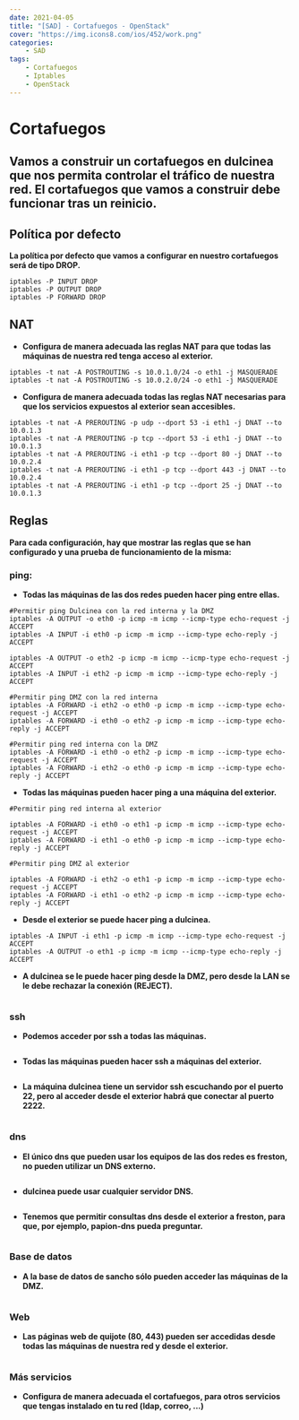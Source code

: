 ```yaml
---
date: 2021-04-05
title: "[SAD] - Cortafuegos - OpenStack"
cover: "https://img.icons8.com/ios/452/work.png"
categories: 
    - SAD
tags:
    - Cortafuegos
    - Iptables
    - OpenStack
---
```


# Cortafuegos

## Vamos a construir un cortafuegos en dulcinea que nos permita controlar el tráfico de nuestra red. El cortafuegos que vamos a construir debe funcionar tras un reinicio.

## Política por defecto

**La política por defecto que vamos a configurar en nuestro cortafuegos será de tipo DROP.**
```shell
iptables -P INPUT DROP
iptables -P OUTPUT DROP
iptables -P FORWARD DROP
```

## NAT

* **Configura de manera adecuada las reglas NAT para que todas las máquinas de nuestra red tenga acceso al exterior.**  
```shell
iptables -t nat -A POSTROUTING -s 10.0.1.0/24 -o eth1 -j MASQUERADE
iptables -t nat -A POSTROUTING -s 10.0.2.0/24 -o eth1 -j MASQUERADE
```

* **Configura de manera adecuada todas las reglas NAT necesarias para que los servicios expuestos al exterior sean accesibles.**  
```shell
iptables -t nat -A PREROUTING -p udp --dport 53 -i eth1 -j DNAT --to 10.0.1.3
iptables -t nat -A PREROUTING -p tcp --dport 53 -i eth1 -j DNAT --to 10.0.1.3
iptables -t nat -A PREROUTING -i eth1 -p tcp --dport 80 -j DNAT --to 10.0.2.4
iptables -t nat -A PREROUTING -i eth1 -p tcp --dport 443 -j DNAT --to 10.0.2.4
iptables -t nat -A PREROUTING -i eth1 -p tcp --dport 25 -j DNAT --to 10.0.1.3
```

## Reglas

**Para cada configuración, hay que mostrar las reglas que se han configurado y una prueba de funcionamiento de la misma:**

### ping:

* **Todas las máquinas de las dos redes pueden hacer ping entre ellas.**  
```shell
#Permitir ping Dulcinea con la red interna y la DMZ
iptables -A OUTPUT -o eth0 -p icmp -m icmp --icmp-type echo-request -j ACCEPT
iptables -A INPUT -i eth0 -p icmp -m icmp --icmp-type echo-reply -j ACCEPT

iptables -A OUTPUT -o eth2 -p icmp -m icmp --icmp-type echo-request -j ACCEPT
iptables -A INPUT -i eth2 -p icmp -m icmp --icmp-type echo-reply -j ACCEPT

#Permitir ping DMZ con la red interna
iptables -A FORWARD -i eth2 -o eth0 -p icmp -m icmp --icmp-type echo-request -j ACCEPT
iptables -A FORWARD -i eth0 -o eth2 -p icmp -m icmp --icmp-type echo-reply -j ACCEPT

#Permitir ping red interna con la DMZ
iptables -A FORWARD -i eth0 -o eth2 -p icmp -m icmp --icmp-type echo-request -j ACCEPT
iptables -A FORWARD -i eth2 -o eth0 -p icmp -m icmp --icmp-type echo-reply -j ACCEPT
```

* **Todas las máquinas pueden hacer ping a una máquina del exterior.**  
```shell
#Permitir ping red interna al exterior

iptables -A FORWARD -i eth0 -o eth1 -p icmp -m icmp --icmp-type echo-request -j ACCEPT
iptables -A FORWARD -i eth1 -o eth0 -p icmp -m icmp --icmp-type echo-reply -j ACCEPT

#Permitir ping DMZ al exterior

iptables -A FORWARD -i eth2 -o eth1 -p icmp -m icmp --icmp-type echo-request -j ACCEPT
iptables -A FORWARD -i eth1 -o eth2 -p icmp -m icmp --icmp-type echo-reply -j ACCEPT
```

* **Desde el exterior se puede hacer ping a dulcinea.**  
```shell
iptables -A INPUT -i eth1 -p icmp -m icmp --icmp-type echo-request -j ACCEPT
iptables -A OUTPUT -o eth1 -p icmp -m icmp --icmp-type echo-reply -j ACCEPT
```

* **A dulcinea se le puede hacer ping desde la DMZ, pero desde la LAN se le debe rechazar la conexión (REJECT).**  
```shell

```


### ssh

* **Podemos acceder por ssh a todas las máquinas.**  
```shell

```

* **Todas las máquinas pueden hacer ssh a máquinas del exterior.**  
```shell

```

* **La máquina dulcinea tiene un servidor ssh escuchando por el puerto 22, pero al acceder desde el exterior habrá que conectar al puerto 2222.**  
```shell

```


### dns

* **El único dns que pueden usar los equipos de las dos redes es freston, no pueden utilizar un DNS externo.**  
```shell

```

* **dulcinea puede usar cualquier servidor DNS.**  
```shell

```

* **Tenemos que permitir consultas dns desde el exterior a freston, para que, por ejemplo, papion-dns pueda preguntar.**  
```shell

```


### Base de datos

* **A la base de datos de sancho sólo pueden acceder las máquinas de la DMZ.**  
```shell

```


### Web

* **Las páginas web de quijote (80, 443) pueden ser accedidas desde todas las máquinas de nuestra red y desde el exterior.**  
```shell

```


### Más servicios

* **Configura de manera adecuada el cortafuegos, para otros servicios que tengas instalado en tu red (ldap, correo, ...)**  
```shell

```
